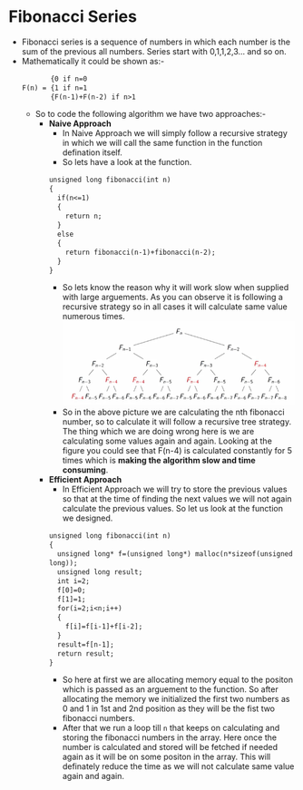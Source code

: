 # Fibonacci Series
- Fibonacci series is a sequence of numbers in which each number is the sum of the previous all numbers. Series start with 0,1,1,2,3... and so on.
- Mathematically it could be shown as:-
  ``` 
         {0 if n=0
  F(n) = {1 if n=1
         {F(n-1)+F(n-2) if n>1
  
  ```
  - So to code the following algorithm we have two approaches:-
    - <b>Naive Approach</b> 
      - In Naive Approach we will simply follow a recursive strategy in which we will call the same function in the function defination itself.
      - So lets have a look at the function.
      ```
      unsigned long fibonacci(int n)
      {
        if(n<=1)
        {
          return n;
        }
        else
        {
          return fibonacci(n-1)+fibonacci(n-2);
        }
      }
      ```
      - So lets know the reason why it will work slow when supplied with large arguements. As you can observe it is following a recursive strategy so in all cases it will calculate same value numerous times.
        ![img](https://github.com/PrajjawalBanati/Algorithms_Toolbox/blob/week_2/Capture.PNG)
      - So in the above picture we are calculating the nth fibonacci number, so to calculate it will follow a recursive tree strategy. The thing which we are doing wrong here is we are calculating some values again and again. Looking at the figure you could see that F(n-4) is calculated constantly for 5 times which is <b>making the algorithm slow and time consuming</b>.
    - <b>Efficient Approach</b>
      - In Efficient Approach we will try to store the previous values so that at the time of finding the next values we will not again calculate the previous values. So let us look at the function we designed.
      ```
      unsigned long fibonacci(int n)
      {
        unsigned long* f=(unsigned long*) malloc(n*sizeof(unsigned long));
        unsigned long result;
        int i=2;
        f[0]=0;
        f[1]=1;
        for(i=2;i<n;i++)
        {
          f[i]=f[i-1]+f[i-2];
        }  
        result=f[n-1];
        return result;
      }
      ```
      - So here at first we are allocating memory equal to the positon which is passed as an arguement to the function. So after allocating the memory we initialized the first two numbers as 0 and 1 in 1st and 2nd position as they will be the fist two fibonacci numbers.
      - After that we run a loop till `n` that keeps on calculating and storing the fibonacci numbers in the array. Here once the number is calculated and stored will be fetched if needed again as it will be on some positon in the array. This will definately reduce the time as we will not calculate same value again and again. 
